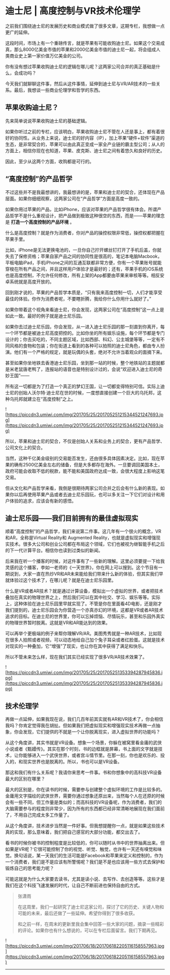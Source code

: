 # 迪士尼 | 高度控制与VR技术伦理学

之前我们围绕迪士尼的发展历史和商业模式做了很多文章，这期专栏，我想做一点更广的延伸。

这段时间，市场上有一个重磅传言，就是苹果有可能收购迪士尼。如果这个交易成真，那么8000亿美金市值的苹果和2000亿美金市值的迪士尼一起，将会组成人类商业史上第一家价值万亿美金的公司。

你有没有想过苹果收购迪士尼的逻辑在哪儿呢？这两家公司合并的真正基础是什么，会成功吗？

今天我们就聊聊这件事，然后从这件事情，延伸到迪士尼与VR/AR技术的一些关系。最后，我想谈一些商业伦理学和哲学的东西。

## 苹果收购迪士尼？

先来简单说说苹果收购迪士尼的基础逻辑。

如果你听过之前的专栏，应该明白，苹果收购迪士尼不管在人还是事上，都有着很好的协同性。从业务上来说，迪士尼的好内容（IP），加上苹果“硬件+软件”渠道的生态，是非常契合的，苹果可以由此真正变成一家全产业链的霸主型公司；从人的方面上，相信你现在也知道，苹果、皮克斯、迪士尼之间有着悠久和良好的历史。

因此，至少从这两个方面，收购都是可行的。

## “高度控制”的产品哲学

不过这些并不是我最想讲的，我最想讲的是，苹果和迪士尼的契合，还体现在产品层面。如果你细细观察，这两家公司在“产品哲学”方面是高度一致的。

如果你用过苹果的产品，比如iPhone，应该对苹果的产品哲学很有体会。所谓产品哲学不是什么重视设计，把产品做到极致这种很空的东西，而是——苹果的理念是 **打造一个高度控制的产品环境** 。

什么是高度控制？就是作为消费者，你对产品的操控权限非常低，操控权都把握在苹果手里。

比如，iPhone是无法更换电池的，一旦你自己拧开螺丝钉打开了手机后盖，你就失去了保修资格；苹果自家产品之间的协同性是很高的，笔记本电脑Macbook，平板电脑iPad，手机iPhone之间的互通互联都非常方便，你有一个苹果账号就能穿梭在所有产品之间，并且这样用户体验才是最好的；还有，苹果手机的iOS系统也是高度控制，不允许任何修改，所有上架的App都要由苹果来审核等等。相反安卓系统就是高度开放的。

回到刚才说的，苹果的产品哲学本质是，“只有我来高度控制一切，人们才能享受最佳的体验。你作为消费者呢，不要瞎折腾，我给你什么你用什么就好了。”

如果你带着这个视角来看迪士尼，你会发现，这两家公司在“高度控制”这一点上是如此一致。最好的例子就是迪士尼乐园。

如果你去过迪士尼乐园，你会发现，从一进入迪士尼乐园的那一刻直到你离开，每一个环节都是被迪士尼高度把控的。比如你坐的所有娱乐设施，每个环节都是专门设计的；你去买吃的，不同主题区域，比如西部、科幻、公主城堡等等，一定有不同风格的食物和包装；你在街道上看到的各种可以拍照的迪士尼角色，都由专人扮演。他们有一个严格的规定，就是玩偶的头套，绝对不允许当着观众的面摘下来。

甚至如果你坐地铁去香港迪士尼乐园，坐到那一站的时候，整个地铁站的主题就都是米老鼠唐老鸭了，连报站的语音也是特别设计过的，会说“欢迎进入迪士尼的奇妙王国”——

所有这一切都是为了打造一个真正的梦幻王国，让一切都变得特别可信。实际上迪士尼的创始人沃尔特·迪士尼在世的时候，一度想直接创建一个巨大的乌托邦，这种乌托邦就建立在“高度控制”之上。

![https://piccdn3.umiwi.com/img/201705/25/201705251215344521247693.jpg](https://piccdn3.umiwi.com/img/201705/25/201705251215344521247693.jpg)

所以，苹果和迪士尼的契合，不仅是创始人关系和业务上的契合，更有产品哲学、公司文化上的契合。

当然，这种千亿美金级别的交易能否发生，还由很多具体因素决定。比如，现在苹果的确有2500亿美金左右的储备，但是大多都存在海外。一旦要调回美国本土，政府可能会收取不低的税款，能不能和美国政府达成一致，会很大程度上影响这笔交易。

但从文化和产品哲学来看，我倒是很期待两家公司合并之后会有什么新的表现。如果你以后再使用苹果产品或者去迪士尼乐园玩，也可以多关注一下它们对设计和用户体验的追求，应该会有新的感悟。

## 迪士尼乐园——我们目前拥有的最佳虚拟现实

顺着“高度控制”的产品哲学，我们来说第二件事。这几年有一个很火的概念，VR和AR，全称是Virtual Reality和 Augmented Reality，也就是虚拟现实和增强现实技术。很多大公司和创业公司都在布局这个领域，它们也被视为继智能手机之后的下一代计算平台。相信你也读到过类似的新闻。

后来我在听一个播客的时候，对这件事有了一些新的理解。这里必须要提一下给我灵感的这个播客，李如一老师的《一天世界》，你在网上可以搜到。这个节目有一期说到，大家一直在热炒VR和AR未来能给我们带来什么新的体验，但其实我们早就体验过这个技术了，在哪儿呢？就是在迪士尼乐园里。

什么是VR或者AR技术？就是通过计算设备，模拟出一个虚拟的世界，或者把技术叠加在真实的物理世界之上，然后我们可以在其中社交、学习、娱乐等等。实际上，这种体验在迪士尼乐园里早就实现了。不管是你在里面看4D电影，还是刚才我们提到的，迪士尼乐园会为你营造一个亦真亦幻的环境，这都是VR或者AR技术追求的目标。在迪士尼的世界里，你可以忘掉烦恼、尽情玩乐，甚至和乐园外真实的物理世界暂时脱离。这就是VR和AR能达到的效果。

可以再举个更极端的例子来帮你理解VR/AR。美图秀秀就是一种AR技术，比如现在很多人拍照或者视频，可以动态地给自己加个兔子耳朵或者红脸蛋。这就是技术对现实的一种叠加，它“增强”了现实，也让你在其中获得了满足和快乐。

所以不管未来怎么样，现在我们其实已经实现了很多VR/AR技术效果了。

![https://piccdn3.umiwi.com/img/201705/25/201705251353394287945836.jpg](https://piccdn3.umiwi.com/img/201705/25/201705251353394287945836.jpg)

## 技术伦理学

再做一点延伸，如果我现在说，我们几百年前其实就有AR和VR技术了，你会相信我吗？你肯定觉得我在胡扯。但如果我们把虚拟现实和增强现实技术再做一点抽象，你会发现，它们提供的不就是一个让你脱离现实，进入虚拟世界的功能吗？

从这个角度讲，其实书就是VR设备。想象一个场景，你躲在被窝里看金庸的武侠小说或者《甄嬛传》。其实在那个时刻，书的边框就是屏幕，书上面的文字就是技术，让你能够进入一个武侠世界，或者宫斗情节里。在那一刻，你也是欢乐的、投入的，和现实世界也是脱离的。所以，书也可以是VR设备。

那这和我们有什么关系呢？我请你来思考一件事。书和你想象中的高科技VR设备最大的区别在哪里？

最大的区别是，你在读书的时候，需要参与创建整个虚拟环境的工作是比较多的。金庸用文字描绘的武侠世界，需要你通过想象还原出来，当然每个人在还原的时候会有一些不同，但工作量是类似的；而高科技的VR设备呢，作为消费者，我们的大脑需要参与的程度则非常少，因为所有的东西都已经非常清晰地展现在我们面前了，不用自己完成太多工作量了。

从这个角度讲，技术进步当然是一件好事。但我想提醒你一点，就是如果这些技术真的实现，那么意味着，我们把自己感官的大部分功能，都交出去了。

看书的时候你被书的控制程度是比较低的，你可以随时从书中的世界抽离出来。但如果是VR呢？它很可能控制了你的视觉、听觉、触觉，也许有一天还有嗅觉和味觉。换句话说，某一天我们的生活可能是Facebook和苹果来定义和控制的，作为一个消费者，我们是不是应该有所警惕呢？我们是不是也应该用一些方式去保护和锻炼自己的思考能力呢？

可能这就是为什么大家要去读书，尤其是读小说、去写作、去创造等等。这些才是我们在这个科技飞速发展的时代，让自己不断前进也保持自由的方式。

> 张潇雨
> 
> 在这周里，我们一起研究了迪士尼这家公司，探讨了它的历史、关键人物和可能的未来，最后还做了一些延伸。希望你得到了很多收获。
> 
> 和之前一样，在周末的更新里我会集中回答一些大家的问题，摘录一些精彩的评论。如果你也有什么想说的，可以在专栏后面留言。我们下期再见。

![https://piccdn3.umiwi.com/img/201706/18/201706182205116158557963.jpg](https://piccdn3.umiwi.com/img/201706/18/201706182205116158557963.jpg)

---
